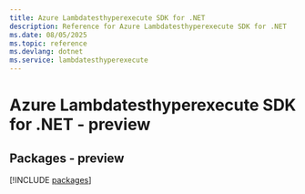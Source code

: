 ```yaml
---
title: Azure Lambdatesthyperexecute SDK for .NET
description: Reference for Azure Lambdatesthyperexecute SDK for .NET
ms.date: 08/05/2025
ms.topic: reference
ms.devlang: dotnet
ms.service: lambdatesthyperexecute
---
```

# Azure Lambdatesthyperexecute SDK for .NET - preview
## Packages - preview
[!INCLUDE [packages](lambdatesthyperexecute-index.md)]